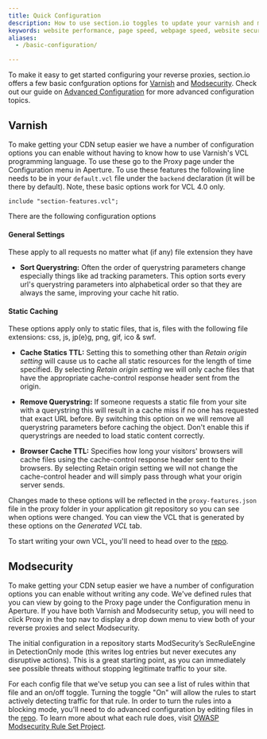 ```yaml
---
title: Quick Configuration
description: How to use section.io toggles to update your varnish and modsecurity configurations.
keywords: website performance, page speed, webpage speed, website security, varnish, VCL, modsecurity, CDN configuration
aliases:
  - /basic-configuration/

---
```


To make it easy to get started configuring your reverse proxies, section.io offers a few basic confguration options for [Varnish](#varnish) and [Modsecurity](#modsecurity). Check out our guide on [Advanced Configuration](/docs/topic-guides/advanced-config/) for more advanced configuration topics.

## Varnish

To make getting your CDN setup easier we have a number of configuration options you can enable without having to know how to use Varnish's VCL programming language. To use these go to the Proxy page under the Configuration menu in Aperture.  To use these features the following line needs to be in your `default.vcl` file under the `backend` declaration (it will be there by default). Note, these basic options work for VCL 4.0 only.

    include "section-features.vcl";

There are the following configuration options

#### General Settings
These apply to all requests no matter what (if any) file extension they have

 * **Sort Querystring:** Often the order of querystring parameters change especially things like ad tracking parameters. This option sorts every url's querystring parameters into alphabetical order so that they are always the same, improving your cache hit ratio.

#### Static Caching
These options apply only to static files, that is, files with the following file extensions: css, js, jp(e)g, png, gif, ico & swf.

 * **Cache Statics TTL:** Setting this to something other than *Retain origin setting* will cause us to cache all static resources for the length of time specified. By selecting *Retain origin setting* we will only cache files that have the appropriate cache-control response header sent from the origin.

 * **Remove Querystring:** If someone requests a static file from your site with a querystring this will result in a cache miss if no one has requested that exact URL before. By switching this option on we will remove all querystring parameters before caching the object. Don't enable this if querystrings are needed to load static content correctly.

 * **Browser Cache TTL:** Specifies how long your visitors' browsers will cache files using the cache-control response header sent to their browsers. By selecting Retain origin setting we will not change the cache-control header and will simply pass through what your origin server sends.

Changes made to these options will be reflected in the `proxy-features.json` file in the proxy folder in your application git repository so you can see when options were changed.  You can view the VCL that is generated by these options on the *Generated VCL* tab.

To start writing your own VCL, you'll need to head over to the [repo](/docs/topic-guides/advanced-config/).

## Modsecurity

To make getting your CDN setup easier we have a number of configuration options you can enable without writing any code. We've defined rules that you can view by going to the Proxy page under the Configuration menu in Aperture. If you have both Varnish and Modsecurity setup, you will need to click Proxy in the top nav to display a drop down menu to view both of your reverse proxies and select Modsecurity.

The initial configuration in a repository starts ModSecurity’s SecRuleEngine in DetectionOnly mode (this writes log entries but never executes any disruptive actions). This is a great starting point, as you can immediately see possible threats without stopping legitimate traffic to your site.

For each config file that we've setup you can see a list of rules within that file and an on/off toggle. Turning the toggle "On" will allow the rules to start actively detecting traffic for that rule. In order to turn the rules into a blocking mode, you'll need to do advanced configuration by editing files in the [repo](/docs/advanced-configuration). To learn more about what each rule does, visit [OWASP Modsecurity Rule Set Project](https://www.owasp.org/index.php/Category:OWASP_ModSecurity_Core_Rule_Set_Project).
